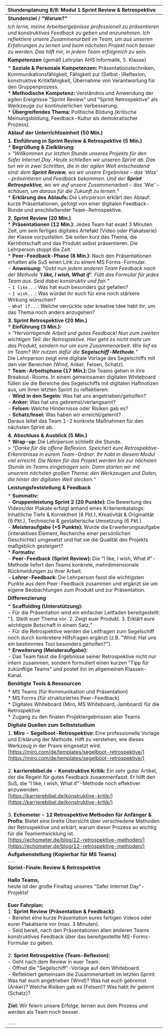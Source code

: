 | Stundenplanung 8/8: Modul 1 Sprint Review & Retrospektive |
| :--- |
| **Stundenziel / "Warum?"** |
| *Ich lerne, meine Arbeitsergebnisse professionell zu präsentieren und konstruktives Feedback zu geben und anzunehmen. Ich reflektiere unsere Zusammenarbeit im Team, um aus unseren Erfahrungen zu lernen und beim nächsten Projekt noch besser zu werden. Das hilft mir, in jedem Team erfolgreich zu sein.* |
| **Kompetenzen** (gemäß Lehrplan AHS Informatik, 5. Klasse) |
| *   **Soziale & Personale Kompetenzen:** Präsentationstechniken, Kommunikationsfähigkeit, Fähigkeit zur (Selbst-)Reflexion, konstruktive Kritikfähigkeit, Übernahme von Verantwortung für den Gruppenprozess. <br> *   **Methodische Kompetenz:** Verständnis und Anwendung der agilen Ereignisse "Sprint Review" und "Sprint Retrospektive" als Werkzeuge zur kontinuierlichen Verbesserung. <br> *   **Übergreifendes Thema:** Politische Bildung (kritische Meinungsbildung, Feedback-Kultur als demokratischer Prozess). |
| **Ablauf der Unterrichtseinheit (50 Min.)** |
| **1. Einführung in Sprint Review & Retrospektive (5 Min.)** <br> *   **Begrüßung & Zielklärung:** <br>> *"Willkommen zur letzten Stunde unseres Projekts für den Safer Internet Day. Heute schließen wir unseren Sprint ab. Das tun wir in zwei Schritten, die in der agilen Welt entscheidend sind: dem **Sprint Review**, wo wir unsere Ergebnisse – das 'Was' – präsentieren und Feedback bekommen. Und der **Sprint Retrospektive**, wo wir auf unsere Zusammenarbeit – das 'Wie' – schauen, um daraus für die Zukunft zu lernen."* <br> *   **Erklärung des Ablaufs:** Die Lehrperson erklärt den Ablauf: kurze Präsentationen, gefolgt von einer digitalen Feedback-Runde und anschließender Team-Retrospektive. |
| **2. Sprint Review (20 Min.)** <br> *   **Präsentationen (12 Min.):** Jedes Team hat exakt 3 Minuten Zeit, um sein fertiges digitales Artefakt (Video oder Plakatserie) der Klasse vorzustellen. Sie sollen kurz das Thema, die Kernbotschaft und das Produkt selbst präsentieren. Die Lehrperson stoppt die Zeit. <br> *   **Peer-Feedback-Phase (8 Min.):** Nach den Präsentationen erhalten alle SuS einen Link zu einem MS Forms-Formular. <br> - **Anweisung:** *"Gebt nun jedem anderen Team Feedback nach der Methode **'I like, I wish, What if'**. Füllt das Formular für jedes Team aus. Seid dabei konstruktiv und fair."* <br>   - `I like...`: Was hat euch besonders gut gefallen? <br>   - `I wish...`: Was würdet ihr euch für eine noch stärkere Wirkung wünschen? <br>   - `What if...`: Welche verrückte oder kreative Idee habt ihr, um das Thema noch anders anzugehen? |
| **3. Sprint Retrospektive (20 Min.)** <br> *   **Einführung (3 Min.):** <br>> *"Hervorragende Arbeit und gutes Feedback! Nun zum zweiten wichtigen Teil: der Retrospektive. Hier geht es nicht mehr um das Produkt, sondern nur um eure Zusammenarbeit. Wie lief es im Team? Wir nutzen dafür die **Segelschiff-Methode**."* <br> Die Lehrperson zeigt eine digitale Vorlage des Segelschiffs mit den vier Bereichen (Wind, Anker, Felsen, Schatz). <br> *   **Team-Arbeitsphase (17 Min.):** Die Teams gehen in ihre Breakout-Rooms. In einem gemeinsamen digitalen Whiteboard füllen sie die Bereiche des Segelschiffs mit digitalen Haftnotizen aus, um ihren letzten Sprint zu reflektieren: <br>   - **Wind in den Segeln:** Was hat uns angetrieben/geholfen? <br>   - **Anker:** Was hat uns gebremst/verlangsamt? <br>   - **Felsen:** Welche Hindernisse oder Risiken gab es? <br>   - **Schatz/Insel:** Was haben wir erreicht/gelernt? <br> Daraus leitet das Team 1-2 konkrete Maßnahmen für den nächsten Sprint ab. |
| **4. Abschluss & Ausblick (5 Min.)** <br> *   **Wrap-up:** Die Lehrperson schließt die Stunde. <br>> *"Danke für die offene Reflexion. Speichert eure Retrospektive-Erkenntnisse in eurem Team-Ordner. Ihr habt in diesem Modul viel erreicht. Die Noten für das Projekt werden bis zur nächsten Stunde im Teams eingetragen sein. Dann starten wir mit unserem nächsten großen Thema: den Werkzeugen und Daten, die hinter der digitalen Welt stecken."* |
| **Leistungsfeststellung & Feedback** |
| *   **Summativ:** <br> - **Gruppenleistung Sprint 2 (20 Punkte):** Die Bewertung des Videos/der Plakate erfolgt anhand eines Kriterienkatalogs: Inhaltliche Tiefe & Korrektheit (8 Pkt.), Kreativität & Originalität (6 Pkt.), Technische & gestalterische Umsetzung (6 Pkt.). <br> - **Meisteraufgabe (+5 Punkte):** Wurde die Erweiterungsaufgabe (interaktives Element, Recherche einer persönlichen Geschichte) umgesetzt und hat sie die Qualität des Projekts maßgeblich gesteigert? <br> *   **Formativ:** <br> - **Peer-Feedback (Sprint Review):** Die "I like, I wish, What if"-Methode liefert den Teams konkrete, mehrdimensionale Rückmeldungen zu ihrer Arbeit. <br> - **Lehrer-Feedback:** Die Lehrperson fasst die wichtigsten Punkte aus dem Peer-Feedback zusammen und ergänzt sie um eigene Beobachtungen zum Produkt und zur Präsentation. |
| **Differenzierung** |
| *   **Scaffolding (Unterstützung):** <br> - Für die Präsentation wird ein einfacher Leitfaden bereitgestellt: "1. Stellt euer Thema vor. 2. Zeigt euer Produkt. 3. Erklärt eure wichtigste Botschaft in einem Satz." <br> - Für die Retrospektive werden die Leitfragen zum Segelschiff noch durch konkretere Hilfsfragen ergänzt (z.B. "Wind: Hat uns ein bestimmtes Tool besonders geholfen?"). <br> *   **Erweiterung (Meisteraufgabe):** <br> - Das Team fasst die Ergebnisse seiner Retrospektive nicht nur intern zusammen, sondern formuliert einen kurzen "Tipp für zukünftige Teams" und postet ihn im allgemeinen Klassen-Kanal. |
| **Benötigte Tools & Ressourcen** |
| *   MS Teams (für Kommunikation und Präsentation) <br> *   MS Forms (für strukturiertes Peer-Feedback) <br> *   Digitales Whiteboard (Miro, MS Whiteboard, Jamboard) für die Retrospektive <br> *   Zugang zu den finalen Projektergebnissen aller Teams |
| **Digitale Quellen zum Selbststudium** |
| 1. **Miro - Segelboot-Retrospektive:** Eine professionelle Vorlage und Erklärung der Methode. Hilft zu verstehen, wie dieses Werkzeug in der Praxis eingesetzt wird. <br>[https://miro.com/de/templates/segelboot-retrospektive/](https://miro.com/de/templates/segelboot-retrospektive/) <br><br> 2. **karrierebibel.de - Konstruktive Kritik:** Ein sehr guter Artikel, der die Regeln für gutes Feedback zusammenfasst. Er hilft den SuS, die "I like, I wish, What if"-Methode noch effektiver anzuwenden. <br>[https://karrierebibel.de/konstruktive-kritik/](https://karrierebibel.de/konstruktive-kritik/) <br><br> 3. **Echometer - 12 Retrospektive Methoden für Anfänger & Profis:** Bietet eine breite Übersicht über verschiedene Methoden der Retrospektive und erklärt, warum dieser Prozess so wichtig für die Teamentwicklung ist. <br>[https://echometer.de/blog/12-retrospektive-methoden/](https://echometer.de/blog/12-retrospektive-methoden/) |
| **Aufgabenstellung (Kopierbar für MS Teams)** |
| `---` <br> **Sprint-Finale: Review & Retrospektive** <br><br> **Hallo Teams,** <br> heute ist der große Finaltag unseres "Safer Internet Day"-Projekts! <br><br> **Euer Fahrplan:** <br> 1. **Sprint Review (Präsentation & Feedback):** <br>    - Bereitet eine kurze Präsentation eures fertigen Videos oder eurer Plakatserie vor (max. 3 Minuten). <br>    - Seid bereit, nach den Präsentationen allen anderen Teams konstruktives Feedback über das bereitgestellte MS-Forms-Formular zu geben. <br><br> 2. **Sprint Retrospektive (Team-Reflexion):** <br>    - Geht nach dem Review in euer Team. <br>    - Öffnet die "Segelschiff"-Vorlage auf dem Whiteboard. <br>    - Reflektiert gemeinsam die Zusammenarbeit im letzten Sprint: Was hat euch angetrieben (Wind)? Was hat euch gebremst (Anker)? Welche Risiken gab es (Felsen)? Was habt ihr gelernt (Schatz)? <br><br> **Ziel:** Wir feiern unsere Erfolge, lernen aus dem Prozess und werden als Team noch besser. <br><br> `---` |

